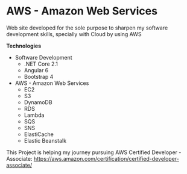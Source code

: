 
# AWS - Amazon Web Services
Web site developed for the sole purpose to sharpen my software development skills, specially with Cloud by using AWS 

**Technologies**

 - Software Development
	 - .NET Core 2.1
	 - Angular 6
	 - Bootstrap 4
 - AWS - Amazon Web Services
	 - EC2
	 - S3
 	 - DynamoDB
	 - RDS
	 - Lambda
	 - SQS
	 - SNS
	 - ElastiCache
	 - Elastic Beanstalk

This Project is helping my journey pursuing AWS Certified Developer - Associate: https://aws.amazon.com/certification/certified-developer-associate/

